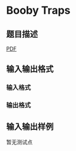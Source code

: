# Booby Traps

## 题目描述

[problemUrl]: https://uva.onlinejudge.org/index.php?option=com_onlinejudge&Itemid=8&category=246&page=show_problem&problem=3605

[PDF](https://uva.onlinejudge.org/external/11/p1164.pdf)

## 输入输出格式

### 输入格式

### 输出格式

## 输入输出样例

暂无测试点

